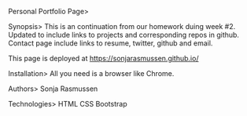 Personal Portfolio Page>

Synopsis>
This is an continuation from our homework duing week #2.  Updated to include links to projects and corresponding repos in github.  Contact page include links to resume, twitter, github and email.


This page is deployed at https://sonjarasmussen.github.io/

Installation>
All you need is a browser like Chrome.

Authors>
Sonja Rasmussen

Technologies>
HTML
CSS
Bootstrap








